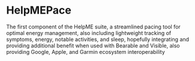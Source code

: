 # HelpMEPace
The first component of the HelpME suite, a streamlined pacing tool for optimal energy management, also including lightweight tracking of symptoms, energy, notable activities, and sleep, hopefully integrating and providing additional benefit when used with Bearable and Visible, also providing Google, Apple, and Garmin ecosystem interoperability

